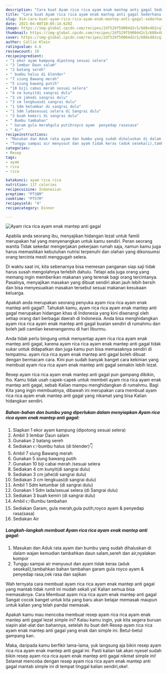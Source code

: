 ```yaml
---
description: "Cara buat Ayam rica rica ayam enak mantep anti gagal Sederhana dan Mudah Dibuat"
title: "Cara buat Ayam rica rica ayam enak mantep anti gagal Sederhana dan Mudah Dibuat"
slug: 914-cara-buat-ayam-rica-rica-ayam-enak-mantep-anti-gagal-sederhana-dan-mudah-dibuat
date: 2021-04-08T10:05:14.620Z
image: https://img-global.cpcdn.com/recipes/2df529f59004d2c5/680x482cq70/ayam-rica-rica-ayam-enak-mantep-anti-gagal-foto-resep-utama.jpg
thumbnail: https://img-global.cpcdn.com/recipes/2df529f59004d2c5/680x482cq70/ayam-rica-rica-ayam-enak-mantep-anti-gagal-foto-resep-utama.jpg
cover: https://img-global.cpcdn.com/recipes/2df529f59004d2c5/680x482cq70/ayam-rica-rica-ayam-enak-mantep-anti-gagal-foto-resep-utama.jpg
author: Callie Klein
ratingvalue: 4.6
reviewcount: 10
recipeingredient:
- "1 ekor ayam kampung dipotong sesuai selera"
- "3 lembar Daun salam"
- "2 batang sereh"
- " bumbu halus di blender"
- "7 siung Bawang merah"
- "5 siung bawang putih"
- "10 biji cabai merah sesuai selera"
- "4 cm kunyitdi sangrai dulu"
- "3 cm jahedi sangrai dulu"
- "3 cm lengkuasdi sangrai dulu"
- "1 Sdm ketumbar di sangrai dulu"
- "1 Sdm ladasesuai selera di Sangrai dulu"
- "3 buah kemiri di sangrai dulu"
- " Bumbu tambahan"
- " Garam gula merahgula putihroyco ayam  penyedap rasasasa"
- " Air"
recipeinstructions:
- "Masukan dan Aduk rata ayam dan bumbu yang sudah dihaluskan di dalam wajan kemudian tambahkan daun salam,sereh dan air,nyalakan kompor"
- "Tunggu sampai air menyusut dan ayam tidak keras (aduk sesekali),tambahkan bahan tambahan garam gula royco ayam &amp; penyedap rasa,cek rasa dan sajikan"
categories:
- Resep
tags:
- ayam
- rica
- rica

katakunci: ayam rica rica 
nutrition: 117 calories
recipecuisine: Indonesian
preptime: "PT38M"
cooktime: "PT57M"
recipeyield: "4"
recipecategory: Dinner

---
```



![Ayam rica rica ayam enak mantep anti gagal](https://img-global.cpcdn.com/recipes/2df529f59004d2c5/680x482cq70/ayam-rica-rica-ayam-enak-mantep-anti-gagal-foto-resep-utama.jpg)

Apabila anda seorang ibu, menyajikan hidangan lezat untuk famili merupakan hal yang menyenangkan untuk kamu sendiri. Peran seorang  wanita Tidak sekedar mengerjakan pekerjaan rumah saja, namun kamu juga harus memastikan kebutuhan nutrisi terpenuhi dan olahan yang dikonsumsi orang tercinta mesti menggugah selera.

Di waktu  saat ini, kita sebenarnya bisa memesan panganan siap saji tidak harus susah mengolahnya terlebih dahulu. Tetapi ada juga orang yang memang ingin memberikan makanan yang terenak bagi orang tercintanya. Pasalnya, menyajikan masakan yang dibuat sendiri akan jauh lebih bersih dan bisa menyesuaikan masakan tersebut sesuai makanan kesukaan keluarga. 



Apakah anda merupakan seorang penyuka ayam rica rica ayam enak mantep anti gagal?. Tahukah kamu, ayam rica rica ayam enak mantep anti gagal merupakan hidangan khas di Indonesia yang kini disenangi oleh setiap orang dari berbagai daerah di Indonesia. Anda bisa menghidangkan ayam rica rica ayam enak mantep anti gagal buatan sendiri di rumahmu dan boleh jadi camilan kesenanganmu di hari liburmu.

Anda tidak perlu bingung untuk menyantap ayam rica rica ayam enak mantep anti gagal, karena ayam rica rica ayam enak mantep anti gagal tidak sukar untuk didapatkan dan juga kamu pun bisa memasaknya sendiri di tempatmu. ayam rica rica ayam enak mantep anti gagal boleh dibuat dengan bermacam cara. Kini pun sudah banyak banget cara kekinian yang membuat ayam rica rica ayam enak mantep anti gagal semakin lebih lezat.

Resep ayam rica rica ayam enak mantep anti gagal pun gampang dibikin, lho. Kamu tidak usah capek-capek untuk membeli ayam rica rica ayam enak mantep anti gagal, sebab Kalian mampu menghidangkan di rumahmu. Bagi Kita yang ingin membuatnya, dibawah ini merupakan cara membuat ayam rica rica ayam enak mantep anti gagal yang nikamat yang bisa Kalian hidangkan sendiri.

<!--inarticleads1-->

##### Bahan-bahan dan bumbu yang diperlukan dalam menyiapkan Ayam rica rica ayam enak mantep anti gagal:

1. Siapkan 1 ekor ayam kampung (dipotong sesuai selera)
1. Ambil 3 lembar Daun salam
1. Gunakan 2 batang sereh
1. Sediakan  👉bumbu halus (di blender)👇
1. Ambil 7 siung Bawang merah
1. Gunakan 5 siung bawang putih
1. Gunakan 10 biji cabai merah /sesuai selera
1. Sediakan 4 cm kunyit(di sangrai dulu)
1. Sediakan 3 cm jahe(di sangrai dulu)
1. Sediakan 3 cm lengkuas(di sangrai dulu)
1. Ambil 1 Sdm ketumbar (di sangrai dulu)
1. Gunakan 1 Sdm lada/sesuai selera (di Sangrai dulu)
1. Sediakan 3 buah kemiri (di sangrai dulu)
1. Ambil  👉Bumbu tambahan
1. Sediakan  Garam, gula merah,gula putih,royco ayam &amp; penyedap rasa(sasa)
1. Sediakan  Air




<!--inarticleads2-->

##### Langkah-langkah membuat Ayam rica rica ayam enak mantep anti gagal:

1. Masukan dan Aduk rata ayam dan bumbu yang sudah dihaluskan di dalam wajan kemudian tambahkan daun salam,sereh dan air,nyalakan kompor
1. Tunggu sampai air menyusut dan ayam tidak keras (aduk sesekali),tambahkan bahan tambahan garam gula royco ayam &amp; penyedap rasa,cek rasa dan sajikan




Wah ternyata cara membuat ayam rica rica ayam enak mantep anti gagal yang mantab tidak rumit ini mudah sekali ya! Kalian semua bisa memasaknya. Cara Membuat ayam rica rica ayam enak mantep anti gagal Sangat cocok banget untuk kita yang baru akan belajar memasak maupun untuk kalian yang telah pandai memasak.

Apakah kamu mau mencoba membuat resep ayam rica rica ayam enak mantep anti gagal lezat simple ini? Kalau kamu ingin, yuk kita segera buruan siapin alat-alat dan bahannya, setelah itu buat deh Resep ayam rica rica ayam enak mantep anti gagal yang enak dan simple ini. Betul-betul gampang kan. 

Maka, daripada kamu berfikir lama-lama, yuk langsung aja bikin resep ayam rica rica ayam enak mantep anti gagal ini. Pasti kalian tak akan nyesel sudah bikin resep ayam rica rica ayam enak mantep anti gagal nikmat simple ini! Selamat mencoba dengan resep ayam rica rica ayam enak mantep anti gagal mantab simple ini di tempat tinggal kalian sendiri,oke!.

